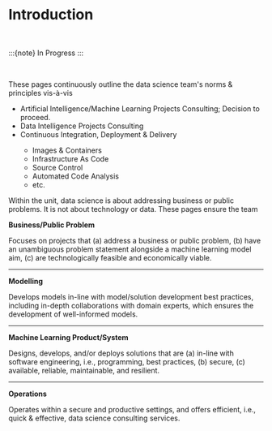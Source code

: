 <br>

# Introduction

<br>

:::{note}
In Progress
:::

<br>

These pages continuously outline the data science team's norms & principles vis-à-vis

<ul class="special">
    <li>Artificial Intelligence/Machine Learning Projects Consulting; Decision to proceed.</li>
    <li>Data Intelligence Projects Consulting</li>
    <li>Continuous Integration, Deployment & Delivery</li>
    <ul>
        <li>Images & Containers</li>
        <li>Infrastructure As Code</li>
        <li>Source Control</li>
        <li>Automated Code Analysis</li>
        <li>etc.</li>
    </ul>
</ul>

Within the unit, data science is about addressing business or public problems.  It is not about technology or data.  These pages ensure the team

**Business/Public Problem**

Focuses on projects that (a) address a business or public problem, (b) have an unambiguous problem statement alongside a
machine learning model aim, (c) are technologically feasible and economically viable.

----

**Modelling**

Develops models in-line with model/solution development best practices, including in-depth collaborations with domain
experts, which ensures the development of well-informed models.

----

**Machine Learning Product/System**

Designs, develops, and/or deploys solutions that are (a) in-line with software engineering, i.e., programming, best
practices, (b) secure, (c) available, reliable, maintainable, and resilient.

----

**Operations**

Operates within a secure and productive settings, and offers efficient, i.e., quick & effective, data
science consulting services.



<br>
<br>
<br>
<br>

<br>
<br>
<br>
<br>
